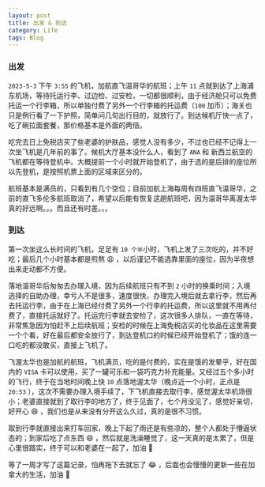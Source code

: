 ```yaml
---
layout: post
title: 出发 & 到达
category: Life
tags: Blog
---
```



### 出发

`2023-5-3` 下午 `3:55` 的飞机，加航直飞温哥华的航班；上午 `11` 点就到达了上海浦东机场，等待托运行李、过边检、过安检，一切都很顺利，由于经济舱只可以免费托运一个行李箱，所以单独付费了另外一个行李箱的托运费（`100` 加币）；海关也只是例行看了一下护照，简单问几句出行目的，就放行了。到达候机厅快一点了，吃了碗拉面套餐，那价格基本是外面的两倍。

吃完去日上免税店买了些老婆的护肤品，感觉人没有多少，不过也已经不记得上一次坐飞机是几年前的事了。候机大厅基本没什么人，看到了 `ANA` 和 新西兰航空的飞机都在等待登机中。大概提前一个小时就开始登机了，由于选的是后排的座位所以先登机，是按照机票上面的区域来区分的。

航班基本是满员的，只看到有几个空位；目前加航上海每周有四班直飞温哥华，之前的直飞多伦多航班取消了，希望以后能有恢复这趟航班吧，因为温哥华离渥太华真的好远啊。。。而且还有时差。。。


### 到达
第一次坐这么长时间的飞机，足足有 `10 个半`小时，飞机上发了三次吃的，并不好吃；最后几个小时基本都是煎熬 😩 ，以后谨记不能选靠里面的座位，因为半夜想出来走动都不方便。

落地温哥华后匆匆去办理入境，因为后续航班只有不到 `2` 小时的换乘时间；入境选择的自助办理，幸亏人不是很多，速度很快，办理完入境后就去拿行李，然后再去托运行李，由于在上海已经付费了另外一个行李的托运费，所以这里就不用再付费了，直接托运就好了。托运完行李就去安检了，这次很多人排队，一直在等待，非常焦急因为怕赶不上后续航班；安检的时候在上海免税店买的化妆品在这里需要一个个看，好在最后都安全放行了，到达登机口的时候已经开始登机了；饿的连一口吃的都没敢买，直接上飞机了。

飞渥太华也是加航的航班，飞机满员，吃的是付费的，实在是饿的发晕乎，好在国内的 `VISA` 卡可以使用，买了一罐可乐和一袋巧克力补充能量。又经过五个多小时的飞行，终于在当地时间晚上快 `10` 点落地渥太华（晚点近一个小时，正点是 `20:53` ），这次不需要办理入境手续了，下飞机直接去取行李，感觉渥太华机场很小；老婆直接就到了取行李的地方了，终于见面了，七个月没见了，感觉好亲切，好开心 😄 ，我们也是从来没有分开这么久过，真的是很不习惯。

取到行李就直接出来打车回家，晚上下起了雨还是有些凉的，整个人都处于懵逼状态的；到家后吃了点东西 😄 ，然后就是洗澡睡觉了，这一天真的是太累了，但是心里很踏实，终于可以和老婆在一起了，加油 💪

等了一周才写了这篇记录，怕再拖下去就忘了 😂 ，后面也会慢慢的更新一些在加拿大的生活，加油 💪